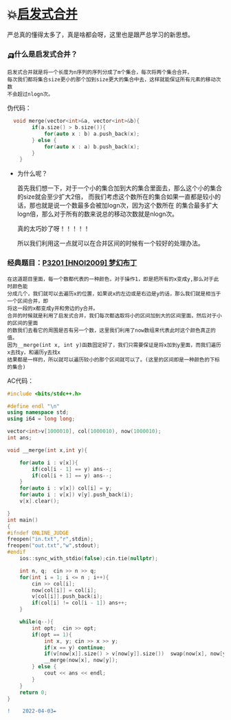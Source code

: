 #  💥[启发式合并](https://zhuanlan.zhihu.com/p/468772587)


  严总真的懂得太多了，真是啥都会呀，这里也是跟严总学习的新思想。
  
  
###  🛺什么是启发式合并？

    启发式合并就是将一个长度为n序列的序列分成了m个集合，每次将两个集合合并，
    每次我们都将集合size更小的那个加到size更大的集合中去，这样就能保证所有元素的移动次数
    不会超过nlogn次。
伪代码：
```C++
  void merge(vector<int>&a, vector<int>&b){
        if(a.size() > b.size()){
            for(auto x : b) a.push_back(x);
        } else {
            for(auto x : a) b.push_back(x);
        }
    }
```

+  为什么呢？

    首先我们想一下，对于一个小的集合加到大的集合里面去，那么这个小的集合的size就会至少扩大2倍，
    而我们考虑这个数所在的集合如果一直都是较小的话，那也就是说一个数最多会被加logn次，因为这个数所在
    的集合最多扩大logn倍，那么对于所有的数来说总的移动次数就是nlogn次。
    
    真的太巧妙了呀！！！！！
    
    所以我们利用这一点就可以在合并区间的时候有一个较好的处理办法。
    
    
###  经典题目：[P3201 [HNOI2009] 梦幻布丁](https://www.luogu.com.cn/problem/P3201)

    在这道题目里面，每一个数都代表的一种颜色，对于操作1，即是把所有的x变成y,那么对于此时颜色能
    分成几个，我们就可以去遍历x的位置，如果说x的左边或是右边是y的话，那么我们就是相当于一个区间合并，即
    将这一段的x都变成y并和旁边的y合并。
    合并的时候就是利用了启发式合并，我们每次都选取将小的区间加到大的区间里面，然后对于小的区间的里面
    的数我们去看它的周围是否有另一个数，这里我们利用了now数组来代表此时这个颜色真正的值。
    因为__merge(int x, int y)函数固定好了，我们只需要保证是将x加到y里面，而我们遍历x去找y，和遍历y去找x
    结果都是一样的，所以就可以遍历较小的那个区间就可以了。(这里的区间即是一种颜色的下标的集合)
  
AC代码：
```C++
#include <bits/stdc++.h>

#define endl "\n"
using namespace std;
using i64 = long long;

vector<int>v[1000010], col(1000010), now(1000010);
int ans;

void __merge(int x,int y){

    for(auto i : v[x]){
        if(col[i - 1] == y) ans--;
        if(col[i + 1] == y) ans--;
    }
    for(auto i : v[x]) col[i] = y;
    for(auto i : v[x]) v[y].push_back(i);
    v[x].clear();

}
int main()
{
#ifndef ONLINE_JUDGE
freopen("in.txt","r",stdin);
freopen("out.txt","w",stdout);
#endif
    ios::sync_with_stdio(false);cin.tie(nullptr);

    int n, q;  cin >> n >> q;
    for(int i = 1; i <= n ; i++){
        cin >> col[i];
        now[col[i]] = col[i];
        v[col[i]].push_back(i);
        if(col[i] != col[i - 1]) ans++;
    }

    while(q--){
        int opt;  cin >> opt;
        if(opt == 1){
            int x, y; cin >> x >> y;
            if(x == y) continue;
            if(v[now[x]].size() > v[now[y]].size())  swap(now[x], now[y]);
            __merge(now[x], now[y]);
        } else {
            cout << ans << endl;
        }
    }
    return 0;
}
```
```diff
!    2022-04-03✒️
```
  
